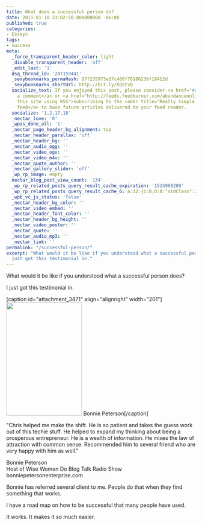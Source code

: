 ```yaml
---
title: What does a successful person do?
date: 2011-01-10 23:02:50.000000000 -06:00
published: true
categories:
- Essays
tags:
- success
meta:
  _force_transparent_header_color: light
  _disable_transparent_header: 'off'
  _edit_last: '1'
  dsq_thread_id: '207159441'
  _sexybookmarks_permaHash: 97f235973e17c460f78186236f18412d
  _sexybookmarks_shortUrl: http://bit.ly/hQStxQ
  socialize_text: If you enjoyed this post, please consider <a href="#comments">leaving
    a comment</a> or <a href="http://feeds.feedburner.com/abundanceunlimited" title="Syndicate
    this site using RSS">subscribing to the <abbr title="Really Simple Syndication">RSS</abbr>
    feed</a> to have future articles delivered to your feed reader.
  socialize: '1,2,17,18'
  _nectar_love: '0'
  _wpas_done_all: '1'
  _nectar_page_header_bg_alignment: top
  _nectar_header_parallax: 'off'
  _nectar_header_bg: ''
  _nectar_audio_ogg: ''
  _nectar_video_ogv: ''
  _nectar_video_m4v: ''
  _nectar_quote_author: ''
  _nectar_gallery_slider: 'off'
  _wp_rp_image: empty
  nectar_blog_post_view_count: '134'
  _wp_rp_related_posts_query_result_cache_expiration: '1524988209'
  _wp_rp_related_posts_query_result_cache_6: a:12:{i:0;O:8:"stdClass":2:{s:7:"post_id";s:4:"3466";s:5:"score";s:17:"63.74345981878872";}i:1;O:8:"stdClass":2:{s:7:"post_id";s:4:"4137";s:5:"score";s:17:"56.14127692934699";}i:2;O:8:"stdClass":2:{s:7:"post_id";s:4:"1373";s:5:"score";s:17:"24.92650003841348";}i:3;O:8:"stdClass":2:{s:7:"post_id";s:4:"3577";s:5:"score";s:18:"23.162138907994823";}i:4;O:8:"stdClass":2:{s:7:"post_id";s:4:"3463";s:5:"score";s:17:"22.73586013848648";}i:5;O:8:"stdClass":2:{s:7:"post_id";s:4:"3540";s:5:"score";s:18:"21.206647849407886";}i:6;O:8:"stdClass":2:{s:7:"post_id";s:4:"1811";s:5:"score";s:18:"20.704018992820934";}i:7;O:8:"stdClass":2:{s:7:"post_id";s:4:"1160";s:5:"score";s:18:"20.704018992820934";}i:8;O:8:"stdClass":2:{s:7:"post_id";s:3:"309";s:5:"score";s:18:"19.837043432540625";}i:9;O:8:"stdClass":2:{s:7:"post_id";s:4:"3153";s:5:"score";s:18:"19.093257841865732";}i:10;O:8:"stdClass":2:{s:7:"post_id";s:3:"327";s:5:"score";s:18:"19.009423272071665";}i:11;O:8:"stdClass":2:{s:7:"post_id";s:4:"1085";s:5:"score";s:17:"18.92438431917732";}}
  _wpb_vc_js_status: 'false'
  _nectar_header_bg_color: ''
  _nectar_video_embed: ''
  _nectar_header_font_color: ''
  _nectar_header_bg_height: ''
  _nectar_video_poster: ''
  _nectar_quote: ''
  _nectar_audio_mp3: ''
  _nectar_link: ''
permalink: "/successful-person/"
excerpt: "What would it be like if you understood what a successful person does?\r\n\r\nI
  just got this testimonial in."
---
```

What would it be like if you understood what a successful person does?

I just got this testimonial in.

[caption id="attachment_3471" align="alignright" width="201"]<img class="size-medium wp-image-3471" title="Bonnie Peterson" src="{{ site.baseurl }}/posts/2011/01/umm2-201x300.jpg" alt="" width="201" height="300" /> Bonnie Peterson[/caption]

"Chris helped me make the shift. He is so patient and takes the guess work out of this techie stuff. He helped to expand my thinking about being a prosperous entrepreneur. He is a wealth of information. He mixes the law of attraction with common sense. Recommended him to several friend who are very happy with him as well."

Bonnie Peterson<br />
Host of Wise Women Do Blog Talk Radio Show<br />
bonniepetersonenterprise.com

Bonnie has referred several client to me. People do that when they find something that works.

I have a road map on how to be successful that many people have used.

It works. It makes it so much easier.
